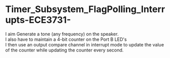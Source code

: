 # Timer_Subsystem_FlagPolling_Interrupts-ECE3731-
I aim Generate a tone (any frequency) on the speaker.<br>
I also have to maintain a 4-bit counter on the Port B LED's <br>
I then use an output compare channel in interrupt mode to update the value of the counter while updating the counter every second. <br>
